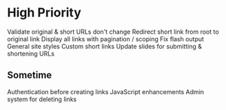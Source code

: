 # High Priority #
Validate original & short URLs don't change 
Redirect short link from root to original link 
Display all links with pagination / scoping
Fix flash output
General site styles
Custom short links
Update slides for submitting & shortening URLs

## Sometime ##
Authentication before creating links
JavaScript enhancements
Admin system for deleting links
